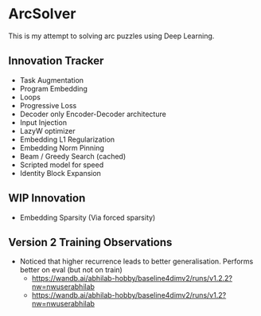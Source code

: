 # ArcSolver
This is my attempt to solving arc puzzles using Deep Learning.

## Innovation Tracker
- Task Augmentation
- Program Embedding
- Loops
- Progressive Loss
- Decoder only Encoder-Decoder architecture
- Input Injection
- LazyW optimizer
- Embedding L1 Regularization
- Embedding Norm Pinning
- Beam / Greedy Search (cached)
- Scripted model for speed
- Identity Block Expansion

## WIP Innovation 
- Embedding Sparsity (Via forced sparsity)

## Version 2 Training Observations
-  Noticed that higher recurrence leads to better generalisation. Performs better on eval (but not on train)
    - https://wandb.ai/abhilab-hobby/baseline4dimv2/runs/v1.2.2?nw=nwuserabhilab
    - https://wandb.ai/abhilab-hobby/baseline4dimv2/runs/v1.2?nw=nwuserabhilab